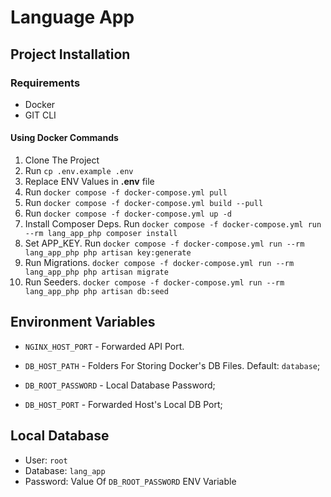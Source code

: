 # Language App

## Project Installation

### Requirements
- Docker
- GIT CLI

#### Using Docker Commands

1. Clone The Project
2. Run `cp .env.example .env`
3. Replace ENV Values in **.env** file
4. Run `docker compose -f docker-compose.yml pull`
5. Run `docker compose -f docker-compose.yml build --pull`
6. Run `docker compose -f docker-compose.yml up -d`
7. Install Composer Deps. Run `docker compose -f docker-compose.yml run --rm lang_app_php composer install`
8. Set APP_KEY. Run `docker compose -f docker-compose.yml run --rm lang_app_php php artisan key:generate`
9. Run Migrations. `docker compose -f docker-compose.yml run --rm lang_app_php php artisan migrate`
10. Run Seeders. `docker compose -f docker-compose.yml run --rm lang_app_php php artisan db:seed`

## Environment Variables

- `NGINX_HOST_PORT` - Forwarded API Port.

- `DB_HOST_PATH` - Folders For Storing Docker's DB Files. Default: `database`;
- `DB_ROOT_PASSWORD` - Local Database Password;
- `DB_HOST_PORT` - Forwarded Host's Local DB Port;

## Local Database 

- User: `root`
- Database: `lang_app`
- Password: Value Of `DB_ROOT_PASSWORD` ENV Variable

